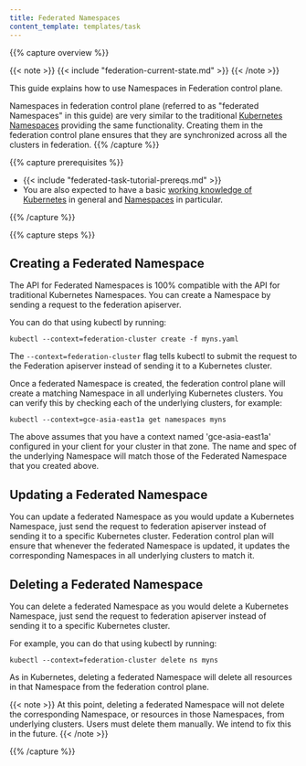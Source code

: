```yaml
---
title: Federated Namespaces
content_template: templates/task
---
```


{{% capture overview %}}

{{< note >}}
{{< include "federation-current-state.md" >}}
{{< /note >}}

This guide explains how to use Namespaces in Federation control plane.

Namespaces in federation control plane (referred to as "federated Namespaces" in
this guide) are very similar to the traditional [Kubernetes
Namespaces](/docs/concepts/overview/working-with-objects/namespaces/) providing the same functionality.
Creating them in the federation control plane ensures that they are synchronized
across all the clusters in federation.
{{% /capture %}}

{{% capture prerequisites %}}

* {{< include "federated-task-tutorial-prereqs.md" >}}
* You are also expected to have a basic
[working knowledge of Kubernetes](/docs/setup/pick-right-solution/) in
general and [Namespaces](/docs/concepts/overview/working-with-objects/namespaces/) in particular.

{{% /capture %}}

{{% capture steps %}}

## Creating a Federated Namespace

The API for Federated Namespaces is 100% compatible with the
API for traditional Kubernetes Namespaces. You can create a Namespace by sending
a request to the federation apiserver.

You can do that using kubectl by running:

``` shell
kubectl --context=federation-cluster create -f myns.yaml
```

The `--context=federation-cluster` flag tells kubectl to submit the
request to the Federation apiserver instead of sending it to a Kubernetes
cluster.

Once a federated Namespace is created, the federation control plane will create
a matching Namespace in all underlying Kubernetes clusters.
You can verify this by checking each of the underlying clusters, for example:

``` shell
kubectl --context=gce-asia-east1a get namespaces myns
```

The above assumes that you have a context named 'gce-asia-east1a'
configured in your client for your cluster in that zone. The name and
spec of the underlying Namespace will match those of
the Federated Namespace that you created above.


## Updating a Federated Namespace

You can update a federated Namespace as you would update a Kubernetes
Namespace, just send the request to federation apiserver instead of sending it
to a specific Kubernetes cluster.
Federation control plan will ensure that whenever the federated Namespace is
updated, it updates the corresponding Namespaces in all underlying clusters to
match it.

## Deleting a Federated Namespace

You can delete a federated Namespace as you would delete a Kubernetes
Namespace, just send the request to federation apiserver instead of sending it
to a specific Kubernetes cluster.

For example, you can do that using kubectl by running:

```shell
kubectl --context=federation-cluster delete ns myns
```

As in Kubernetes, deleting a federated Namespace will delete all resources in that
Namespace from the federation control plane.

{{< note >}}
At this point, deleting a federated Namespace will not delete the corresponding Namespace, or resources in those Namespaces, from underlying clusters. Users must delete them manually. We intend to fix this in the future.
{{< /note >}}

{{% /capture %}}


